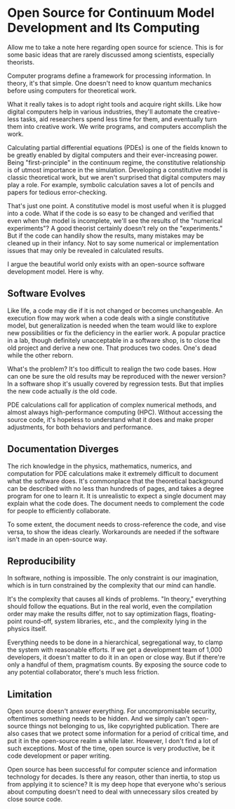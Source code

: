 # Open Source for Continuum Model Development and Its Computing

Allow me to take a note here regarding open source for science.  This is for some basic ideas that are rarely discussed among scientists, especially theorists.

Computer programs define a framework for processing information.  In theory, it's that simple.  One doesn't need to know quantum mechanics before using computers for theoretical work.

What it really takes is to adopt right tools and acquire right skills.  Like how digital computers help in various industries, they'll automate the creative-less tasks, aid researchers spend less time for them, and eventually turn them into creative work.  We write programs, and computers accomplish the work.

Calculating partial differential equations (PDEs) is one of the fields known to be greatly enabled by digital computers and their ever-increasing power.  Being "first-principle" in the continuum regime, the constitutive relationship is of utmost importance in the simulation.  Developing a constitutive model is classic theoretical work, but we aren't surprised that digital computers may play a role.  For example, symbolic calculation saves a lot of pencils and papers for tedious error-checking.

That's just one point.  A constitutive model is most useful when it is plugged into a code.  What if the code is so easy to be changed and verified that even when the model is incomplete, we'll see the results of the "numerical experiments"?  A good theorist certainly doesn't rely on the "experiments."  But if the code can handily show the results, many mistakes may be cleaned up in their infancy.  Not to say some numerical or implementation issues that may only be revealed in calculated results.

I argue the beautiful world only exists with an open-source software development model.  Here is why.

## Software Evolves

Like life, a code may die if it is not changed or becomes unchangeable.  An execution flow may work when a code deals with a single constitutive model, but generalization is needed when the team would like to explore new possibilities or fix the deficiency in the earlier work.  A popular practice in a lab, though definitely unacceptable in a software shop, is to close the old project and derive a new one.  That produces two codes.  One's dead while the other reborn.

What's the problem?  It's too difficult to realign the two code bases.  How can one be sure the old results may be reproduced with the newer version?  In a software shop it's usually covered by regression tests.  But that implies the new code actually _is_ the old code.

PDE calculations call for application of complex numerical methods, and almost always high-performance computing (HPC).  Without accessing the source code, it's hopeless to understand what it does and make proper adjustments, for both behaviors and performance.

## Documentation Diverges

The rich knowledge in the physics, mathematics, numerics, and computation for PDE calculations make it extremely difficult to document what the software does.  It's commonplace that the theoretical background can be described with no less than hundreds of pages, and takes a degree program for one to learn it.  It is unrealistic to expect a single document may explain what the code does.  The document needs to complement the code for people to efficiently collaborate.

To some extent, the document needs to cross-reference the code, and vise versa, to show the ideas clearly.  Workarounds are needed if the software isn't made in an open-source way.

## Reproducibility

In software, nothing is impossible.  The only constraint is our imagination, which is in turn constrained by the complexity that our mind can handle.

It's the complexity that causes all kinds of problems.  "In theory," everything should follow the equations.  But in the real world, even the compilation order may make the results differ, not to say optimization flags, floating-point round-off, system libraries, etc., and the complexity lying in the physics itself.

Everything needs to be done in a hierarchical, segregational way, to clamp the system with reasonable efforts.  If we get a development team of 1,000 developers, it doesn't matter to do it in an open or close way.  But if there're only a handful of them, pragmatism counts.  By exposing the source code to any potential collaborator, there's much less friction.

## Limitation

Open source doesn't answer everything.  For uncompromisable security, oftentimes something needs to be hidden.  And we simply can't open-source things not belonging to us, like copyrighted publication.  There are also cases that we protect some information for a period of critical time, and put it in the open-source realm a while later.  However, I don't find a lot of such exceptions.  Most of the time, open source is very productive, be it code development or paper writing.

Open source has been successful for computer science and information technology for decades.  Is there any reason, other than inertia, to stop us from applying it to science?  It is my deep hope that everyone who's serious about computing doesn't need to deal with unnecessary silos created by close source code.